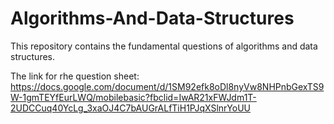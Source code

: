 # Algorithms-And-Data-Structures
This repository contains the fundamental questions of algorithms and data structures.

The link  for rhe question sheet: https://docs.google.com/document/d/1SM92efk8oDl8nyVw8NHPnbGexTS9W-1gmTEYfEurLWQ/mobilebasic?fbclid=IwAR21xFWJdm1T-2UDCCuq40YcLg_3xaOJ4C7bAUGrALfTiH1PJqXSlnrYoUU
